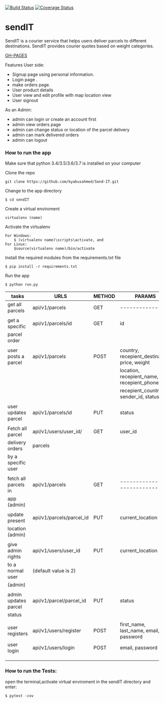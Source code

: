 [![Build Status](https://travis-ci.org/kyakusahmed/Send-IT.svg?branch=challenge-3%2FDB)](https://travis-ci.org/kyakusahmed/Send-IT)
[![Coverage Status](https://coveralls.io/repos/github/kyakusahmed/Send-IT/badge.svg?branch=challenge-3%2FDB)](https://coveralls.io/github/kyakusahmed/Send-IT?branch=challenge-3%2FDB)



# sendIT
SendIT is a courier service that helps users deliver parcels to different destinations. SendIT provides courier quotes based on weight categories.

[GH-PAGES](https://kyakusahmed.github.io/Send-IT/UI)


 Features
 User side:

- Signup page using personal information.
- Login page .
- make orders page.
- User product details 
- User view and edit profile with map location view
- User signout


As an Admin:

- admin can login or create an account first
- admin view orders page
- admin can change status or location of the parcel delivery
- admin can mark delivered orders
- admin can logout


### How to run the app


Make sure that python 3.4/3.5/3.6/3.7 is installed on your computer

Clone the repo
```
git clone https://github.com/kyakusahmed/Send-IT.git
```
Change to the app directory
```
$ cd sendIT
```
Create a virtual enviroment
```
virtualenv (name)
```
Activate the virtualenv
```
For Windows:
	$ (virtualenv name)\scripts\activate, and  	
For Linux: 
 	$source(virtualenv name)/bin/activate
```
Install the required modules from the requirements.txt file 
```
$ pip install -r requirements.txt
```
Run the app
```
$ python run.py
```

| tasks               |    URLS                |  METHOD  |         PARAMS                                | 
| ------------------- | -----------------------|----------|-----------------------------------------------|
| get all parcels     | api/v1/parcels         |  GET     |   ---------------                             |
|                     |                        |          |                                               |
| get a specific      | api/v1/parcels/id      |  GET     |  id                                           |
| parcel order        |                        |          |                                               |
|                     |                        |          |                                               |
| user posts a parcel | api/v1/parcels         |  POST    | country, recepient_destination, price, weight | 
|                     |                        |          | location, recepient_name, recepient_phone,    | 
|	              |			       |	  | recepient_country, sender_id, status          | 
|                     |                        |          |                                               |
| user updates parcel | api/v1/parcels/id      |  PUT     | status                                        |
|                     |                        |          |                                               |
| Fetch all parcel    | api/v1/users/user_id/  |  GET     | user_id                                       |
| delivery orders     | parcels                |          |                                               |
| by a specific user  |                        |          |                                               |
|                     |                        |          |                                               |
|fetch all parcels in | api/v1/parcels         |  GET     | --------------------------------              |
|app (admin)          |                        |          |                                               |
|                     |                        |          |                                               |
|update present       |api/v1/parcels/parcel_id|  PUT     |  current_location                             |
|location (admin)     |                        |          |                                               |
|                     |                        |          |                                               |
| give admin rights   | api/v1/users/user_id   |  PUT     |  current_location                             |
| to a normal user    | (default value is 2)   |          |                                               |
| (admin)             |                        |          |                                               |
|                     |                        |          |                                               |
| admin updates parcel| api/v1/parcel/parcel_id|  PUT     |   status                                      |             
| status              |                        |          |                                               |
|                     |                        |          |                                               |
| user registers      | api/v1/users/register  | POST     | first_name, last_name, email, password        |                              |                     |                        |          |                                               |
| user login          | api/v1/users/login     | POST     |   email, password                             |
|                     |                        |          |                                               |
|                     |                        |          |                                               | 
|                     |                        |          |                                               |
### How to run the Tests:

 open the terminal,activate virtual enviroment in the sendIT directory  and enter:
 ```
 $ pytest -cov
```






